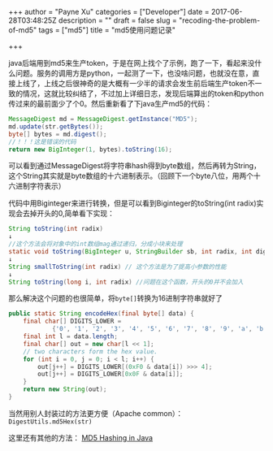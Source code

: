 +++
author = "Payne Xu"
categories = ["Developer"]
date = 2017-06-28T03:48:25Z
description = ""
draft = false
slug = "recoding-the-problem-of-md5"
tags = ["md5"]
title = "md5使用问题记录"

+++



java后端用到md5来生产token，于是在网上找个了示例，跑了一下，看起来没什么问题。服务的调用方是python，一起测了一下，也没啥问题，也就没在意，直接上线了，上线之后很神奇的是大概有一少半的请求会发生前后端生产token不一致的情况，这就比较纠结了，不过加上详细日志，发现后端算出的token和python传过来的最前面少了个0。然后重新看了下java生产md5的代码：

```java
MessageDigest md = MessageDigest.getInstance("MD5");
md.update(str.getBytes());
byte[] bytes = md.digest();
//！！！这是错误的代码
return new BigInteger(1, bytes).toString(16);
```

<!--more  -->

可以看到通过MessageDigest将字符串hash得到byte数组，然后再转为String，这个String其实就是byte数组的十六进制表示。（回顾下一个byte八位，用两个十六进制字符表示）

代码中用Biginteger来进行转换，但是可以看到Biginteger的toString(int radix)实现会去掉开头的0,简单看下实现：

```java
String toString(int radix)
↓
//这个方法会将对象中的int数组mag通过递归，分成小块来处理
static void toString(BigInteger u, StringBuilder sb, int radix, int digits)
↓
String smallToString(int radix) // 这个方法是为了提高小参数的性能
↓
String toString(long i, int radix) //问题在这个函数，开头的0并不会加入
```

那么解决这个问题的也很简单，将`byte[]`转换为16进制字符串就好了

```java
public static String encodeHex(final byte[] data) {
    final char[] DIGITS_LOWER =
            {'0', '1', '2', '3', '4', '5', '6', '7', '8', '9', 'a', 'b', 'c', 'd', 'e', 'f'};
    final int l = data.length;
    final char[] out = new char[l << 1];
    // two characters form the hex value.
    for (int i = 0, j = 0; i < l; i++) {
        out[j++] = DIGITS_LOWER[(0xF0 & data[i]) >>> 4];
        out[j++] = DIGITS_LOWER[0x0F & data[i]];
    }
    return new String(out);
}
```
当然用别人封装过的方法更方便（Apache common）： `DigestUtils.md5Hex(str)`

这里还有其他的方法： [MD5 Hashing in Java](http://www.baeldung.com/java-md5)
